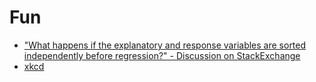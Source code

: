 # Fun

- ["What happens if the explanatory and response variables are sorted independently before regression?" - Discussion on StackExchange](https://stats.stackexchange.com/questions/185507/what-happens-if-the-explanatory-and-response-variables-are-sorted-independently)
- [xkcd](https://xkcd.com/)
